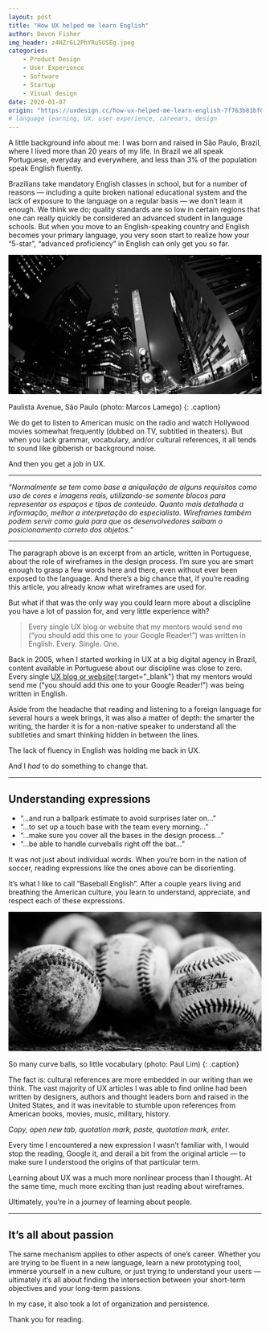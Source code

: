 ```yaml
---
layout: post
title: "How UX helped me learn English"
author: Devon Fisher
img_header: z4HZr6L2PhYRu5USEg.jpeg
categories:
    - Product Design
    - User Experience
    - Software
    - Startup
    - Visual design
date: 2020-01-07
origin: "https://uxdesign.cc/how-ux-helped-me-learn-english-7f763b81bf0e"
# language learning, UX, user experience, careears, design
---
```

A little background info about me: I was born and raised in São Paulo, Brazil, where I lived more than 20 years of my life. In Brazil we all speak Portuguese, everyday and everywhere, and less than 3% of the population speak English fluently.

Brazilians take mandatory English classes in school, but for a number of reasons — including a quite broken national educational system and the lack of exposure to the language on a regular basis — we don’t learn it enough. We think we do; quality standards are so low in certain regions that one can really quickly be considered an advanced student in language schools. But when you move to an English-speaking country and English becomes your primary language, you very soon start to realize how your “5-star”, “advanced proficiency” in English can only get you so far.

![Paulista Avenue, São Paulo (photo: Marcos Lamego)](assets/img/devonfisher/A05ZUiggOD5k3YQ.jpeg)

Paulista Avenue, São Paulo (photo: Marcos Lamego)
{: .caption}

We do get to listen to American music on the radio and watch Hollywood movies somewhat frequently (dubbed on TV, subtitled in theaters). But when you lack grammar, vocabulary, and/or cultural references, it all tends to sound like gibberish or background noise.

And then you get a job in UX.

* * *

*“Normalmente se tem como base a aniquilação de alguns requisitos como uso de cores e imagens reais, utilizando-se somente blocos para representar os espaços e tipos de conteúdo. Quanto mais detalhada a informação, melhor a interpretação do especialista. Wireframes também podem servir como guia para que os desenvolvedores saibam o posicionamento correto dos objetos.”*

* * *

The paragraph above is an excerpt from an article, written in Portuguese, about the role of wireframes in the design process. I’m sure you are smart enough to grasp a few words here and there, even without ever been exposed to the language. And there’s a big chance that, if you’re reading this article, you already know what wireframes are used for.

But what if that was the only way you could learn more about a discipline you have a lot of passion for, and very little experience with?

> Every single UX blog or website that my mentors would send me (“you should add this one to your Google Reader!”) was written in English. Every. Single. One.

Back in 2005, when I started working in UX at a big digital agency in Brazil, content available in Portuguese about our discipline was close to zero. Every single [UX blog or website](https://uxdesign.cc/ux-sites-and-blogs-780a304766ee "UX Sites and Blogs"){:target="_blank"} that my mentors would send me (“you should add this one to your Google Reader!”) was being written in English.

Aside from the headache that reading and listening to a foreign language for several hours a week brings, it was also a matter of depth: the smarter the writing, the harder it is for a non-native speaker to understand all the subtleties and smart thinking hidden in between the lines.

The lack of fluency in English was holding me back in UX.

And I *had* to do something to change that.

* * *

## Understanding expressions

- “…and run a ballpark estimate to avoid surprises later on…”
- “…to set up a touch base with the team every morning…”
- “…make sure you cover all the bases in the design process…”
- “…be able to handle curveballs right off the bat…”

It was not just about individual words. When you’re born in the nation of soccer, reading expressions like the ones above can be disorienting.

It’s what I like to call “Baseball English”. After a couple years living and breathing the American culture, you learn to understand, appreciate, and respect each of these expressions.

![So many curve balls, so little vocabulary (photo: Paul Lim)](assets/img/devonfisher/w6hgSQhkrLxJrBw.jpeg)

So many curve balls, so little vocabulary (photo: Paul Lim)
{: .caption}

The fact is: cultural references are more embedded in our writing than we think. The vast majority of UX articles I was able to find online had been written by designers, authors and thought leaders born and raised in the United States, and it was inevitable to stumble upon references from American books, movies, music, military, history.

*Copy, open new tab, quotation mark, paste, quotation mark, enter.*

Every time I encountered a new expression I wasn’t familiar with, I would stop the reading, Google it, and derail a bit from the original article — to make sure I understood the origins of that particular term.

Learning about UX was a much more nonlinear process than I thought. At the same time, much more exciting than just reading about wireframes.

Ultimately, you’re in a journey of learning about people.

* * *

## It’s all about passion

The same mechanism applies to other aspects of one’s career. Whether you are trying to be fluent in a new language, learn a new prototyping tool, immerse yourself in a new culture, or just trying to understand your users — ultimately it’s all about finding the intersection between your short-term objectives and your long-term passions.

In my case, it also took a lot of organization and persistence.

Thank you for reading.